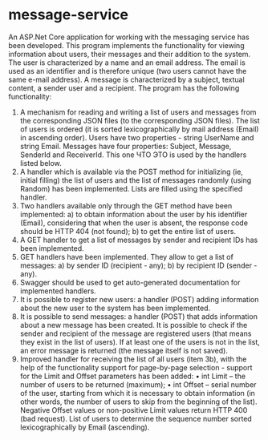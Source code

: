# message-service
An ASP.Net Core application for working with the messaging service has been developed.
This program implements the functionality for viewing
information about users, their messages and their addition to the system. The user is characterized by a name and an email address. The email is used as an identifier and is therefore unique (two users cannot have the same e-mail address). A message is characterized by a subject, textual content, a sender user and a recipient.
The program has the following functionality:
1. A mechanism for reading and writing a list of users and messages from the corresponding JSON files (to the corresponding JSON files).
The list of users is ordered (it is sorted lexicographically by mail address (Email) in ascending order). Users have two properties - string UserName and string Email.
Messages have four properties: Subject, Message,
SenderId and ReceiverId.
This one ЧТО ЭТО is used by the handlers listed below.
2. A handler which is available via the POST method for initializing (ie, initial filling) the list of users and the list of messages randomly (using Random) has been implemented. Lists are filled using the specified handler.
3. Two handlers available only through the GET method have been implemented:
a) to obtain information about the user by his identifier (Email), considering that when the user is absent, the response code should be HTTP 404 (not found);
b) to get the entire list of users.
4. A GET handler to get a list of messages by sender and recipient IDs has been implemented.
5. GET handlers have been implemented. They allow to get a list of messages:
a) by sender ID (recipient - any);
b) by recipient ID (sender - any).
6. Swagger should be used to get auto-generated documentation for implemented handlers.
7. It is possible to register new users: a handler (POST) adding information about the new user to the system has been implemented.
8. It is possible to send messages: a handler (POST) that adds information about a new message has been created. It is possible to check if the sender and recipient of the message are registered users (that means they exist in the list of users). If at least one of the users is not in the list, an error message is returned (the message itself is not saved).
9. Improved handler for receiving
the list of all users (item 3b), with the help of the functionality support for page-by-page selection - support for the Limit and Offset parameters has been added:
• int Limit – the number of users to be returned (maximum);
• int Offset – serial number of the user, starting from which it is necessary to obtain information (in other words, the number of
users to skip from the beginning of the list).
Negative Offset values   or non-positive Limit values   return HTTP 400 (bad request).
List of users to determine the sequence number
sorted lexicographically by Email (ascending).
